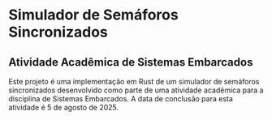 # Simulador de Semáforos Sincronizados

## Atividade Acadêmica de Sistemas Embarcados

Este projeto é uma implementação em Rust de um simulador de semáforos sincronizados desenvolvido como parte de uma atividade acadêmica para a disciplina de Sistemas Embarcados. A data de conclusão para esta atividade é 5 de agosto de 2025.